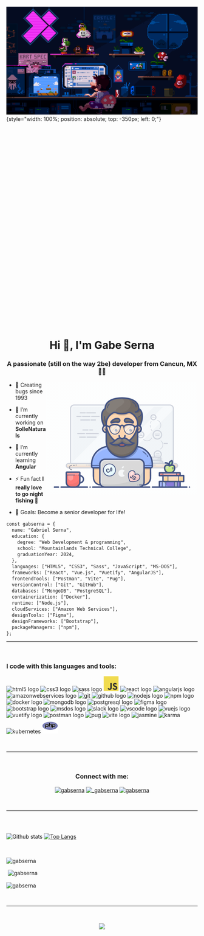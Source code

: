 ![MasterHead](/banner.gif){style="width: 100%; position: absolute; top: -350px; left: 0;"}

<header style="height: 500px; overflow: hidden; position: relative;">
  <img src="./banner.gif" alt="MasterHead" style="width: 100%; position: absolute; top: -350px; left: 0;">
</header>

<h1 align="center">Hi 👋, I'm Gabe Serna</h1>
<h3 align="center">A passionate (still on the way 2be) developer from Cancun, MX 🌴🌊</h3>

<img align="right" alt="Coding" width="400" src="./programmer.gif">

- 💾 Creating bugs since 1993

- 🔭 I’m currently working on **SolleNaturals**

- 🌱 I’m currently learning **Angular**

- ⚡ Fun fact **I really love to go night fishing 🎣**

- 🎯 Goals: Become a senior developer for life!


```
const gabserna = {
  name: "Gabriel Serna",
  education: {
    degree: "Web Development & programming",
    school: "Mountainlands Technical College",
    graduationYear: 2024,
  },
  languages: ["HTML5", "CSS3", "Sass", "JavaScript", "MS-DOS"],
  frameworks: ["React", "Vue.js", "Vuetify", "AngularJS"],
  frontendTools: ["Postman", "Vite", "Pug"],
  versionControl: ["Git", "GitHub"],
  databases: ["MongoDB", "PostgreSQL"],
  containerization: ["Docker"],
  runtime: ["Node.js"],
  cloudServices: ["Amazon Web Services"],
  designTools: ["Figma"],
  designFrameworks: ["Bootstrap"],
  packageManagers: ["npm"],
};

```
<hr><br>

<div align="left">
<h3>I code with this languages and tools:</h3>
  <img src="https://cdn.jsdelivr.net/gh/devicons/devicon/icons/html5/html5-original.svg" width="40" height="40" alt="html5 logo"  />
    <img src="https://cdn.jsdelivr.net/gh/devicons/devicon/icons/css3/css3-original.svg" width="40" height="40" alt="css3 logo"  />
    <img src="https://cdn.jsdelivr.net/gh/devicons/devicon/icons/sass/sass-original.svg" width="40" height="40" alt="sass logo"  />
    <img src="https://raw.githubusercontent.com/devicons/devicon/master/icons/javascript/javascript-original.svg" alt="javascript" width="40" height="40" />
    <img src="https://cdn.jsdelivr.net/gh/devicons/devicon/icons/react/react-original.svg" width="40" height="40" alt="react logo"  />
    <img src="https://cdn.jsdelivr.net/gh/devicons/devicon/icons/angularjs/angularjs-original.svg" width="40" height="40" alt="angularjs logo"  />
    <img src="https://skillicons.dev/icons?i=aws" width="40" height="40" alt="amazonwebservices logo"  />
    <img src="https://www.vectorlogo.zone/logos/git-scm/git-scm-icon.svg" alt="git" width="40" height="40" />
    <img src="https://skillicons.dev/icons?i=github" width="40" height="40" alt="github logo"  />
    <img src="https://cdn.jsdelivr.net/gh/devicons/devicon/icons/nodejs/nodejs-original.svg" width="40" height="40" alt="nodejs logo"  />
    <img src="https://cdn.jsdelivr.net/gh/devicons/devicon/icons/npm/npm-original-wordmark.svg" width="40" height="40" alt="npm logo"  />
    <img src="https://cdn.jsdelivr.net/gh/devicons/devicon/icons/docker/docker-original.svg" width="40" height="40" alt="docker logo"  />
    <img src="https://cdn.jsdelivr.net/gh/devicons/devicon/icons/mongodb/mongodb-original.svg" width="40" height="40" alt="mongodb logo"  />
    <img src="https://cdn.jsdelivr.net/gh/devicons/devicon/icons/postgresql/postgresql-original.svg" width="40" height="40" alt="postgresql logo"  />
    <img src="https://cdn.jsdelivr.net/gh/devicons/devicon/icons/figma/figma-original.svg" width="40" height="40" alt="figma logo"  />
    <img src="https://cdn.jsdelivr.net/gh/devicons/devicon/icons/bootstrap/bootstrap-original.svg" width="40" height="40" alt="bootstrap logo"  />
    <img src="https://cdn.jsdelivr.net/gh/devicons/devicon/icons/msdos/msdos-original.svg" width="40" height="40" alt="msdos logo"  />
    <img src="https://cdn.jsdelivr.net/gh/devicons/devicon/icons/slack/slack-original.svg" width="40" height="40" alt="slack logo"  />
    <img src="https://cdn.jsdelivr.net/gh/devicons/devicon/icons/vscode/vscode-original.svg" width="40" height="40" alt="vscode logo"  />
    <img src="https://cdn.jsdelivr.net/gh/devicons/devicon/icons/vuejs/vuejs-original.svg" width="40" height="40" alt="vuejs logo"  />
    <img src="https://cdn.jsdelivr.net/gh/devicons/devicon/icons/vuetify/vuetify-original.svg" width="40" height="40" alt="vuetify logo"  />
    <img src="https://skillicons.dev/icons?i=postman" width="40" height="40" alt="postman logo"  />
    <img src="https://cdn.worldvectorlogo.com/logos/pug.svg" alt="pug" width="40" height="40" />
    <img src="https://skillicons.dev/icons?i=vite" width="40" height="40" alt="vite logo"  />
  <img src="https://www.vectorlogo.zone/logos/jasmine/jasmine-icon.svg" alt="jasmine" width="40" height="40" />
  <img src="https://raw.githubusercontent.com/detain/svg-logos/780f25886640cef088af994181646db2f6b1a3f8/svg/karma.svg" alt="karma" width="40" height="40" />
  <img src="https://www.vectorlogo.zone/logos/kubernetes/kubernetes-icon.svg" alt="kubernetes" width="40" height="40" />
  <img src="https://raw.githubusercontent.com/devicons/devicon/master/icons/php/php-original.svg" alt="php" width="40" height="40" />
</div>

<br><hr><br>

<h3 align="center">Connect with me:</h3>


<p align="center">
<a href="https://codepen.io/gabserna" target="blank"><img align="center" src="https://raw.githubusercontent.com/rahuldkjain/github-profile-readme-generator/master/src/images/icons/Social/codepen.svg" alt="gabserna" height="30" width="40" /></a>
<a href="https://twitter.com/_gabserna" target="blank"><img align="center" src="https://raw.githubusercontent.com/rahuldkjain/github-profile-readme-generator/master/src/images/icons/Social/twitter.svg" alt="_gabserna" height="30" width="40" /></a>
<a href="https://linkedin.com/in/gabserna" target="blank"><img align="center" src="https://raw.githubusercontent.com/rahuldkjain/github-profile-readme-generator/master/src/images/icons/Social/linked-in-alt.svg" alt="gabserna" height="30" width="40" /></a>
</p>

<br><hr><br>

<div align="center" style="display:flex;justify-content:space-between;align:center;"> 

![Github stats](https://github-readme-stats.vercel.app/api?username=gabserna&theme=tokyonight&show_icons=true)
[![Top Langs](https://github-readme-stats.vercel.app/api/top-langs/?username=gabserna&theme=tokyonight&show_icons=true)](https://github.com/gabserna/github-readme-stats)

</div>
<br>
<p><img align="center" src="https://github-readme-stats.vercel.app/api/top-langs?username=gabserna&show_icons=true&locale=en&layout=compact" alt="gabserna" /></p>
<p>&nbsp;<img align="center" src="https://github-readme-stats.vercel.app/api?username=gabserna&show_icons=true&locale=en" alt="gabserna" /></p>
<p><img align="center" src="https://github-readme-streak-stats.herokuapp.com/?user=gabserna&" alt="gabserna" /></p>

<br><hr><br>

<div align="center">
  <img src="https://profile-counter.glitch.me/gabserna/count.svg?"  />
</div>